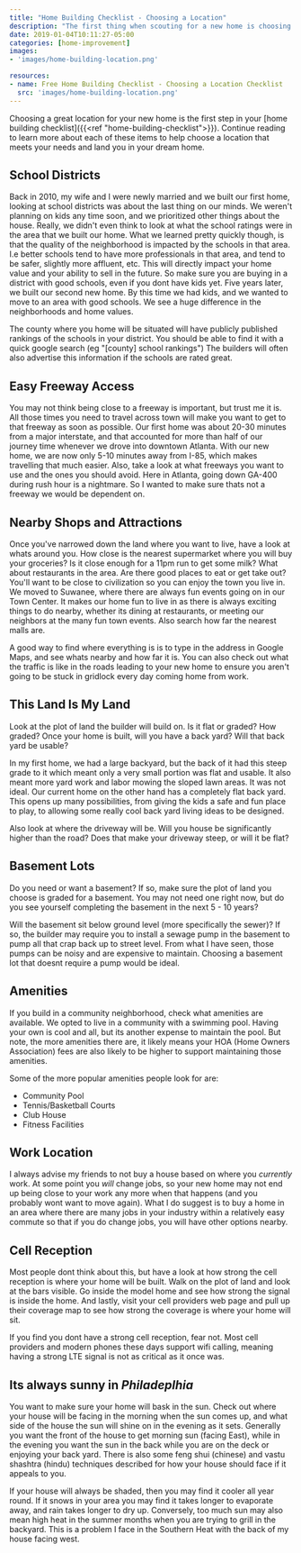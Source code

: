 ```yaml
---
title: "Home Building Checklist - Choosing a Location"
description: "The first thing when scouting for a new home is choosing a location.  Whether you plan to buy a plot of land and use a custom architect/builder, or if you plan to go with one of the many neighborhoods built with existing plans by Pulte, DR Horton, or other large developers, the first step is to find a home in your desired location."
date: 2019-01-04T10:11:27-05:00
categories: [home-improvement]
images:
- 'images/home-building-location.png'

resources:
- name: Free Home Building Checklist - Choosing a Location Checklist
  src: 'images/home-building-location.png'
---
```


Choosing a great location for your new home is the first step in your [home building checklist]({{<ref "home-building-checklist">}}).  Continue reading to learn more about each of these items to help choose a location that meets your needs and land you in your dream home.


School Districts
----------------

Back in 2010, my wife and I were newly married and we built our first home, looking at school districts was about the last thing on our minds.  We weren't planning on kids any time soon, and we prioritized other things about the house.  Really, we didn't even think to look at what the school ratings were in the area that we built our home.  What we learned pretty quickly though, is that the quality of the neighborhood is impacted by the schools in that area.  I.e better schools tend to have more professionals in that area, and tend to be safer, slightly more affluent, etc.  This will directly impact your home value and your ability to sell in the future.  So make sure you are buying in a district with good schools, even if you dont have kids yet.  Five years later, we built our second new home.  By this time we had kids, and we wanted to move to an area with good schools.  We see a huge difference in the neighborhoods and home values.

The county where you home will be situated will have publicly published rankings of the schools in your district. You should be able to find it with a quick google search (eg "[county] school rankings")  The builders will often also advertise this information if the schools are rated great.

Easy Freeway Access
-------------------

You may not think being close to a freeway is important, but trust me it is.  All those times you need to travel across town will make you want to get to that freeway as soon as possible.  Our first home was about 20-30 minutes from a major interstate, and that accounted for more than half of our journey time whenever we drove into downtown Atlanta.  With our new home, we are now only 5-10 minutes away from I-85, which makes travelling that much easier.  Also, take a look at what freeways you want to use and the ones you should avoid.  Here in Atlanta, going down GA-400 during rush hour is a nightmare.  So I wanted to make sure thats not a freeway we would be dependent on.

Nearby Shops and Attractions
----------------------------

Once you've narrowed down the land where you want to live, have a look at whats around you.  How close is the nearest supermarket where you will buy your groceries?  Is it close enough for a 11pm run to get some milk?  What about restaurants in the area.  Are there good places to eat or get take out?  You'll want to be close to civilization so you can enjoy the town you live in.  We moved to Suwanee, where there are always fun events going on in our Town Center. It makes our home fun to live in as there is always exciting things to do nearby, whether its dining at restaurants, or meeting our neighbors at the many fun town events.  Also search how far the nearest malls are.  

A good way to find where everything is is to type in the address in Google Maps, and see whats nearby and how far it is.  You can also check out what the traffic is like in the roads leading to your new home to ensure you aren't going to be stuck in gridlock every day coming home from work.

This Land Is My Land
--------------------

Look at the plot of land the builder will build on.  Is it flat or graded?  How graded?  Once your home is built, will you have a back yard?  Will that back yard be usable?

In my first home, we had a large backyard, but the back of it had this steep grade to it which meant only a very small portion was flat and usable.  It also meant more yard work and labor mowing the sloped lawn areas.  It was not ideal.  Our current home on the other hand has a completely flat back yard.  This opens up many possibilities, from giving the kids a safe and fun place to play, to allowing some really cool back yard living ideas to be designed.

Also look at where the driveway will be.  Will you house be significantly higher than the road?  Does that make your driveway steep, or will it be flat?  

Basement Lots
-------------

Do you need or want a basement?  If so, make sure the plot of land you choose is graded for a basement.  You may not need one right now, but do you see yourself completing the basement in the next 5 - 10 years?

Will the basement sit below ground level (more specifically the sewer)?  If so, the builder may require you to install a sewage pump in the basement to pump all that crap back up to street level.  From what I have seen, those pumps can be noisy and are expensive to maintain.  Choosing a basement lot that doesnt require a pump would be ideal.

Amenities
---------

If you build in a community neighborhood, check what amenities are available.  We opted to live in a community with a swimming pool.  Having your own is cool and all, but its another expense to maintain the pool.  But note, the more amenities there are, it likely means your HOA (Home Owners Association) fees are also likely to be higher to support maintaining those amenities.

Some of the more popular amenities people look for are:

- Community Pool
- Tennis/Basketball Courts
- Club House
- Fitness Facilities

Work Location
-------------

I always advise my friends to not buy a house based on where you _currently_ work.  At some point you _will_ change jobs, so your new home may not end up being close to your work any more when that happens (and you probably wont want to move again).  What I do suggest is to buy a home in an area where there are many jobs in your industry within a relatively easy commute so that if you do change jobs, you will have other options nearby.

Cell Reception
--------------

Most people dont think about this, but have a look at how strong the cell reception is where your home will be built.  Walk on the plot of land and look at the bars visible.  Go inside the model home and see how strong the signal is inside the home.  And lastly, visit your cell providers web page and pull up their coverage map to see how strong the coverage is where your home will sit.  

If you find you dont have a strong cell reception, fear not.  Most cell providers and modern phones these days support wifi calling, meaning having a strong LTE signal is not as critical as it once was.

Its always sunny in _Philadeplhia_
----------------------------------

You want to make sure your home will bask in the sun.  Check out where your house will be facing in the morning when the sun comes up, and what side of the house the sun will shine on in the evening as it sets.  Generally you want the front of the house to get morning sun (facing East), while in the evening you want the sun in the back while you are on the deck or enjoying your back yard.  There is also some feng shui (chinese) and vastu shashtra (hindu) techniques described for how your house should face if it appeals to you.

If your house will always be shaded, then you may find it cooler all year round.  If it snows in your area you may find it takes longer to evaporate away, and rain takes longer to dry up.  Conversely, too much sun may also mean high heat in the summer months when you are trying to grill in the backyard.  This is a problem I face in the Southern Heat with the back of my house facing west.










